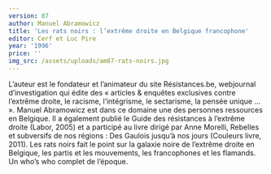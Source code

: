 ```yaml
---
version: 87
author: Manuel Abramowicz
title: 'Les rats noirs : l’extrême droite en Belgique francophone'
editor: Cerf et Luc Pire
year: '1996'
price: ''
img_src: /assets/uploads/am87-rats-noirs.jpg
---
```

L’auteur est le fondateur et l’animateur du site Résistances.be, webjournal
 d’investigation qui édite des « articles & enquêtes exclusives
 contre l’extrême droite, le racisme, l’intégrisme, le sectarisme, la
 pensée unique ... ». Manuel Abramowicz est dans ce domaine une
 des personnes ressources en Belgique. Il a également publié le Guide
 des résistances à l’extrême droite (Labor, 2005) et a participé au
 livre dirigé par Anne Morelli, Rebelles et subversifs de nos régions :
 Des Gaulois jusqu’à nos jours (Couleurs livre, 2011).
 Les rats noirs fait le point sur la galaxie noire de l’extrême droite en Belgique,
 les partis et les mouvements, les francophones et les flamands. Un who’s who
 complet de l’époque.
